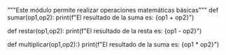 """Este módulo permite realizar operaciones matemáticas básicas"""
def sumar(op1,op2):
  print(f"El resultado de la suma es: {op1 + op2}")

  
def restar(op1,op2):
  print(f"El resultado de la resta es: {op1 - op2}")

  def multiplicar(op1,op2):}
    print(f"El resultado de la suma es: {op1 * op2}")
